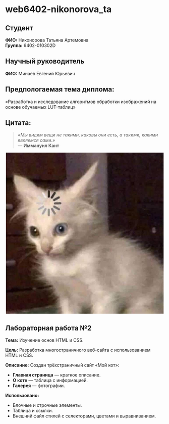 # web6402-nikonorova_ta
## Студент  
**ФИО:** Никонорова Татьяна Артемовна  
**Группа:** 6402-010302D

## Научный руководитель
**ФИО:** Минаев Евгений Юрьевич

## Предпологаемая тема диплома: 
«Разработка и исследование алгоритмов обработки изображений на основе обучаемых LUT-таблиц»

## Цитата:
> *«Мы видим вещи не такими, каковы они есть, а такими, какими являемся сами.»*  
> — **Иммануил Кант**

<p align="center">
  <img src="image.jpg" alt="Пример изображения" width="500"/>
</p>

## Лабораторная работа №2
**Тема:** Изучение основ HTML и CSS.

**Цель:** Разработка многостраничного веб-сайта с использованием HTML и CSS.

**Описание:**
Создан трёхстраничный сайт «Мой кот»:
- **Главная страница** — краткое описание.
- **О коте** — таблица с информацией.
- **Галерея** — фотографии.

**Использовано:**
- Блочные и строчные элементы.
- Таблица и ссылки.
- Внешний файл стилей с селекторами, цветами и выравниванием.
